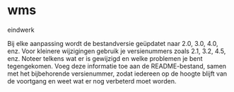 # wms
eindwerk

Bij elke aanpassing wordt de bestandversie geüpdatet naar 2.0, 3.0, 4.0, enz.
Voor kleinere wijzigingen gebruik je versienummers zoals 2.1, 3.2, 4.5, enz.
Noteer telkens wat er is gewijzigd en welke problemen je bent tegengekomen. 
Voeg deze informatie toe aan de README-bestand, samen met het bijbehorende versienummer, zodat iedereen op de hoogte blijft van de voortgang en weet wat er nog verbeterd moet worden.
